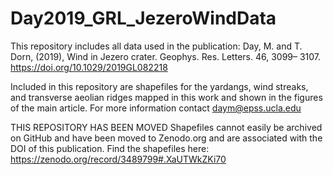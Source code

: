 # Day2019_GRL_JezeroWindData

This repository includes all data used in the publication: Day, M. and T. Dorn, (2019), Wind in Jezero crater. 
Geophys. Res. Letters. 46, 3099– 3107. https://doi.org/10.1029/2019GL082218 

Included in this repository are shapefiles for the yardangs, wind streaks, and transverse aeolian ridges mapped in this work and shown in the figures of the main article. For more information contact daym@epss.ucla.edu 

THIS REPOSITORY HAS BEEN MOVED
Shapefiles cannot easily be archived on GitHub and have been moved to Zenodo.org and are associated with the DOI of this publication. 
Find the shapefiles here: https://zenodo.org/record/3489799#.XaUTWkZKi70

